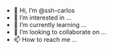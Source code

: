 - 👋 Hi, I’m @ssh-carlos
- 👀 I’m interested in ...
- 🌱 I’m currently learning ...
- 💞️ I’m looking to collaborate on ...
- 📫 How to reach me ...

<!---
ssh-carlos/ssh-carlos is a ✨ special ✨ repository because its `README.md` (this file) appears on your GitHub profile.
You can click the Preview link to take a look at your changes.
--->
